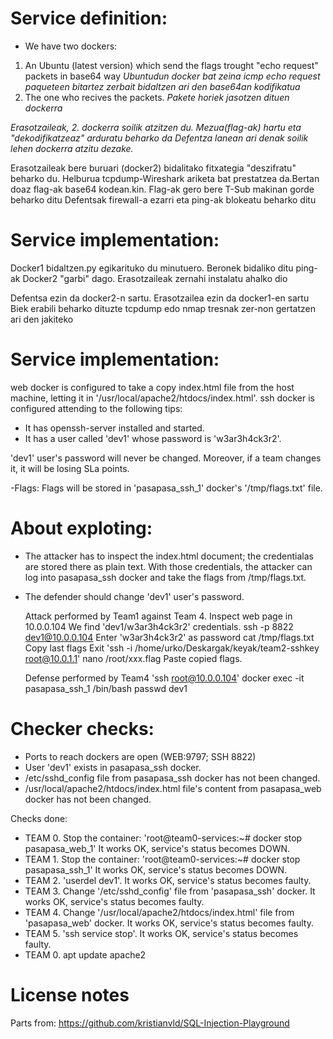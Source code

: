 # Service definition:
- We have two dockers: 
1. An Ubuntu (latest version) which send the flags trought "echo request" packets in base64 way 
*Ubuntudun docker bat zeina icmp echo request paqueteen bitartez zerbait bidaltzen ari den base64an kodifikatua*
2. The one who recives the packets.
*Pakete horiek jasotzen dituen dockerra*

*Erasotzaileak, 2. dockerra soilik atzitzen du. Mezua(flag-ak) hartu eta "dekodifikatzeaz" arduratu beharko da*
*Defentza lanean ari denak soilik lehen dockerra atzitu dezake.*

Erasotzaileak bere buruari (docker2) bidalitako fitxategia "deszifratu" beharko du. Helburua tcpdump-Wireshark ariketa bat prestatzea da.Bertan doaz flag-ak base64 kodean.kin. Flag-ak gero bere T-Sub makinan gorde beharko ditu
Defentsak firewall-a ezarri eta ping-ak blokeatu beharko ditu

# Service implementation:
Docker1 bidaltzen.py egikarituko du minutuero. Beronek bidaliko ditu ping-ak
Docker2 "garbi" dago. Erasotzaileak zernahi instalatu ahalko dio

Defentsa ezin da docker2-n sartu. Erasotzailea ezin da docker1-en sartu
Biek erabili beharko dituzte tcpdump edo nmap tresnak zer-non gertatzen ari den jakiteko




# Service implementation:
web docker is configured to take a copy index.html file from the host machine, letting it in '/usr/local/apache2/htdocs/index.html'. 
ssh docker is configured attending to the following tips:
  - It has openssh-server installed and started. 
  - It has a user called 'dev1' whose password is 'w3ar3h4ck3r2'. 

 'dev1' user's password will never be changed. Moreover, if a team changes it, it will be losing SLa points. 
 
-Flags: 
    Flags will be stored in 'pasapasa_ssh_1' docker's '/tmp/flags.txt' file. 

# About exploting:
- The attacker has to inspect the index.html document; the credentialas are stored there as plain text. With those credentials, the attacker can log into pasapasa_ssh docker and take the flags from /tmp/flags.txt.
- The defender should change 'dev1' user's password. 
  
  Attack performed by Team1 against Team 4. 
  Inspect web page in 10.0.0.104
      We find 'dev1/w3ar3h4ck3r2' credentials.
  ssh -p 8822 dev1@10.0.0.104
        Enter 'w3ar3h4ck3r2' as password
  cat /tmp/flags.txt
     Copy last flags
     Exit
  'ssh -i /home/urko/Deskargak/keyak/team2-sshkey root@10.0.1.1'
  nano /root/xxx.flag
    Paste copied flags. 

  Defense performed by Team4
     'ssh root@10.0.0.104'
     docker exec -it pasapasa_ssh_1 /bin/bash
     passwd dev1
     

# Checker checks:
- Ports to reach dockers are open (WEB:9797; SSH 8822)
- User 'dev1' exists in pasapasa_ssh docker. 
- /etc/sshd_config file from pasapasa_ssh docker has not been changed. 
- /usr/local/apache2/htdocs/index.html file's content from pasapasa_web docker has not been changed. 

Checks done: 
- TEAM 0. Stop the container: 'root@team0-services:~# docker stop pasapasa_web_1' It works OK, service's status becomes DOWN. 
- TEAM 1. Stop the container: 'root@team0-services:~# docker stop pasapasa_ssh_1' It works OK, service's status becomes DOWN.
- TEAM 2. 'userdel dev1'. It works OK, service's status becomes faulty. 
- TEAM 3. Change '/etc/sshd_config' file from 'pasapasa_ssh' docker. It works OK, service's status becomes faulty.
- TEAM 4. Change '/usr/local/apache2/htdocs/index.html' file from 'pasapasa_web' docker. It works OK, service's status becomes faulty.
- TEAM 5. 'ssh service stop'. It works OK, service's status becomes faulty. 
- TEAM 0. apt update apache2
# License notes
Parts from:
https://github.com/kristianvld/SQL-Injection-Playground
